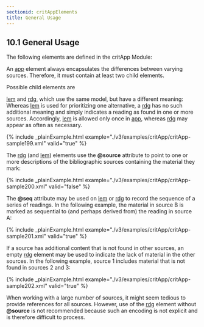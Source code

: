 ```yaml
---
sectionid: critAppElements
title: General Usage
---
```



<h2 id="critAppElements">
   <span class="headingNumber">10.1</span>
   <span class="head">General Usage</span>
</h2>
The following elements are defined in the critApp Module:



<span class="specList">
   
   <span class="specDesc"></span>
   
   <span class="specDesc"></span>
   
   <span class="specDesc"></span>
   
</span>


An 
<a class="link_odd_elementSpec" href="/v3/elements/app">app</a> element always encapsulates the differences between varying
sources. Therefore, it must contain at least two child elements.

<!-- PR: Need schematron rule for this! --> Possible child elements are 
<a class="link_odd_elementSpec" href="/v3/elements/lem">lem</a> and 
<a class="link_odd_elementSpec" href="/v3/elements/rdg">rdg</a>, which use the same model, but have a different
meaning: Whereas 
<a class="link_odd_elementSpec" href="/v3/elements/lem">lem</a> is used for prioritizing one alternative, a 
<a class="link_odd_elementSpec" href="/v3/elements/rdg">rdg</a> has no such additional meaning and simply indicates a reading as found
in one or more sources. Accordingly, 
<a class="link_odd_elementSpec" href="/v3/elements/lem">lem</a> is allowed only once in 
<a class="link_odd_elementSpec" href="/v3/elements/app">app</a>, whereas 
<a class="link_odd_elementSpec" href="/v3/elements/rdg">rdg</a> may appear as often as
necessary.


{% include _plainExample.html example="./v3/examples/critApp/critApp-sample199.xml" valid="true" %}


The 
<a class="link_odd_elementSpec" href="/v3/elements/rdg">rdg</a> (and 
<a class="link_odd_elementSpec" href="/v3/elements/lem">lem</a>) elements use the
**@source** attribute to point to one or more descriptions of the bibliographic
sources containing the material they mark:


{% include _plainExample.html example="./v3/examples/critApp/critApp-sample200.xml" valid="false" %}


The **@seq** attribute may be used on 
<a class="link_odd_elementSpec" href="/v3/elements/lem">lem</a> or 
<a class="link_odd_elementSpec" href="/v3/elements/rdg">rdg</a> to record the sequence of a series of readings. In the following example, the
material in source B is marked as sequential to (and perhaps derived from) the reading
in
source A:


{% include _plainExample.html example="./v3/examples/critApp/critApp-sample201.xml" valid="true" %}


If a source has additional content that is not found in other sources, an empty 
<a class="link_odd_elementSpec" href="/v3/elements/rdg">rdg</a> element may be used to indicate the lack of material in the other
sources. In the following example, source 1 includes material that is not found in
sources 2
and 3:


{% include _plainExample.html example="./v3/examples/critApp/critApp-sample202.xml" valid="true" %}


When working with a large number of sources, it might seem tedious to provide references
for
all sources. However, use of the 
<a class="link_odd_elementSpec" href="/v3/elements/rdg">rdg</a> element without **@source**
is not recommended because such an encoding is not explicit and is therefore difficult
to
process.

